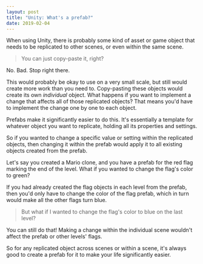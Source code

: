 ```yaml
---
layout: post
title: "Unity: What's a prefab?"
date: 2019-02-04
---
```


When using Unity, there is probably some kind of asset or game object that needs to be replicated to other scenes, or even within the same scene. 

>You can just copy-paste it, right?

No. Bad. Stop right there.

This would probably be okay to use on a very small scale, but still would create more work than you need to. Copy-pasting these objects would create its own _individual_ object. What happens if you want to implement a change that affects all of those replicated objects? That means you'd have to implement the change one by one to each object.

Prefabs make it significantly easier to do this. It's essentially a template for whatever object you want to replicate, holding all its properties and settings. 

So if you wanted to change a specific value or setting within the replicated objects, then changing it within the prefab would apply it to all existing objects created from the prefab.

Let's say you created a Mario clone, and you have a prefab for the red flag marking the end of the level. What if you wanted to change the flag's color to green? 

If you had already created the flag objects in each level from the prefab, then you'd only have to change the color of the flag prefab, which in turn would make all the other flags turn blue.

>But what if I wanted to change the flag's color to blue on the last level? 

You can still do that! Making a change within the individual scene wouldn't affect the prefab or other levels' flags. 

So for any replicated object across scenes or within a scene, it's always good to create a prefab for it to make your life significantly easier.